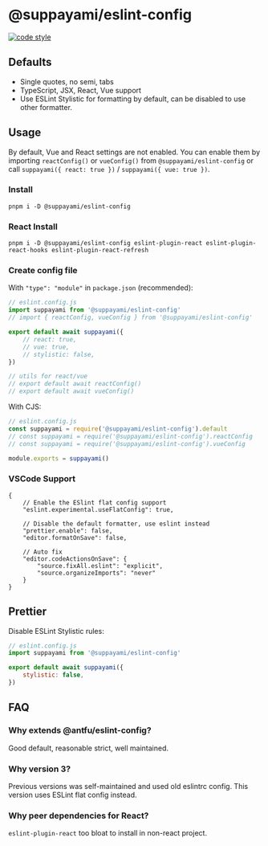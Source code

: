 # @suppayami/eslint-config

[![code style](https://antfu.me/badge-code-style.svg)](https://github.com/antfu/eslint-config)

## Defaults
- Single quotes, no semi, tabs
- TypeScript, JSX, React, Vue support
- Use ESLint Stylistic for formatting by default, can be disabled to use other formatter.

## Usage

By default, Vue and React settings are not enabled. You can enable them by importing `reactConfig()` or `vueConfig()` from `@suppayami/eslint-config` or call `suppayami({ react: true })` / `suppayami({ vue: true })`.

### Install
`pnpm i -D @suppayami/eslint-config`

### React Install
`pnpm i -D @suppayami/eslint-config eslint-plugin-react eslint-plugin-react-hooks eslint-plugin-react-refresh`

### Create config file
With `"type": "module"` in `package.json` (recommended):

```js
// eslint.config.js
import suppayami from '@suppayami/eslint-config'
// import { reactConfig, vueConfig } from '@suppayami/eslint-config'

export default await suppayami({
	// react: true,
	// vue: true,
	// stylistic: false,
})

// utils for react/vue
// export default await reactConfig()
// export default await vueConfig()
```

With CJS:

```js
// eslint.config.js
const suppayami = require('@suppayami/eslint-config').default
// const suppayami = require('@suppayami/eslint-config').reactConfig
// const suppayami = require('@suppayami/eslint-config').vueConfig

module.exports = suppayami()
```

### VSCode Support
```jsonc
{
	// Enable the ESlint flat config support
	"eslint.experimental.useFlatConfig": true,

	// Disable the default formatter, use eslint instead
	"prettier.enable": false,
	"editor.formatOnSave": false,

	// Auto fix
	"editor.codeActionsOnSave": {
		"source.fixAll.eslint": "explicit",
		"source.organizeImports": "never"
	}
}
```

## Prettier
Disable ESLint Stylistic rules:

```js
// eslint.config.js
import suppayami from '@suppayami/eslint-config'

export default await suppayami({
	stylistic: false,
})
```

## FAQ
### Why extends @antfu/eslint-config?
Good default, reasonable strict, well maintained.

### Why version 3?
Previous versions was self-maintained and used old eslintrc config. This version uses ESLint flat config instead.

### Why peer dependencies for React?
`eslint-plugin-react` too bloat to install in non-react project.
